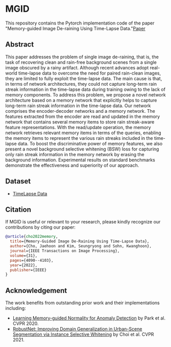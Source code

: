 # MGID
This repository contains the Pytorch implementation code of the paper "Memory-guided Image De-raining Using Time-Lapse Data."[Paper](https://arxiv.org/abs/2201.01883)

## Abstract

This paper addresses the problem of single image de-raining, that is, the task of recovering clean and rain-free background scenes from a single image obscured by a rainy artifact. Although recent advances adopt real-world time-lapse data to overcome the need for paired rain-clean images, they are limited to fully exploit the time-lapse data. The main cause is that, in terms of network architectures, they could not capture long-term rain streak information in the time-lapse data during training owing to the lack of memory components. To address this problem, we propose a novel network architecture based on a memory network that explicitly helps to capture long-term rain streak information in the time-lapse data. Our network comprises the encoder-decoder networks and a memory network. The features extracted from the encoder are read and updated in the memory network that contains several memory items to store rain streak-aware feature representations. With the read/update operation, the memory network retrieves relevant memory items in terms of the queries, enabling the memory items to represent the various rain streaks included in the time-lapse data. To boost the discriminative power of memory features, we also present a novel background selective whitening (BSW) loss for capturing only rain streak information in the memory network by erasing the background information. Experimental results on standard benchmarks demonstrate the effectiveness and superiority of our approach.


## Dataset

- [TimeLapse Data](https://drive.google.com/file/d/1scs_LN4Rk6M0VEzYYnCPWTfuHISd_8f-/view?usp=drive_link)


## Citation

If MGID is useful or relevant to your research, please kindly recognize our contributions by citing our paper:

```bibtex
@article{cho2022memory,
  title={Memory-Guided Image De-Raining Using Time-Lapse Data},
  author={Cho, Jaehoon and Kim, Seungryong and Sohn, Kwanghoon},
  journal={IEEE Transactions on Image Processing},
  volume={31},
  pages={4090--4103},
  year={2022},
  publisher={IEEE}
}
```

## Acknowledgement

The work benefits from outstanding prior work and their implementations including:
- [Learning Memory-guided Normality for Anomaly Detection](https://github.com/cvlab-yonsei/MNAD) by Park et al. CVPR 2020.
- [RobustNet: Improving Domain Generalization in Urban-Scene Segmentation via Instance Selective Whitening](https://github.com/shachoi/RobustNet) by Choi et al. CVPR 2021.
